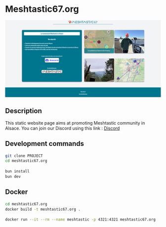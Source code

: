 # Meshtastic67.org

![screenshot](readme-image.png)

## Description
This static website page aims at promoting Meshtastic community in Alsace.
You can join our Discord using this link :
<a href="https://discord.gg/aRYWN5HwFU">Discord</a>

## Development commands
```sh
git clone PROJECT
cd meshtastic67.org

bun install
bun dev
```

## Docker
```sh
cd meshtastic67.org
docker build -t meshtastic67.org .

docker run --it --rm --name meshtastic -p 4321:4321 meshtastic67.org
```
